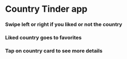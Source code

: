 # Country Tinder app

### Swipe left or right if you liked or not the country

### Liked country goes to favorites

### Tap on country card to see more details